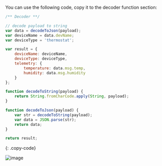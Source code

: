 You can use the following code, copy it to the decoder function section:

```javascript
/** Decoder **/

// decode payload to string
var data = decodeToJson(payload);
var deviceName = data.devName;
var deviceType = 'thermostat';

var result = {
    deviceName: deviceName,
    deviceType: deviceType,
    telemetry: {
        temperature: data.msg.temp,
        humidity: data.msg.humidity
    }
};

function decodeToString(payload) {
    return String.fromCharCode.apply(String, payload);
}

function decodeToJson(payload) {
    var str = decodeToString(payload);
    var data = JSON.parse(str);
    return data;
}

return result;
```
{: .copy-code}

![image](https://img.thingsboard.io/user-guide/integrations/azure-service-bus/azure-service-bus-integration-create-uplink-converter-java-1-pe.png)